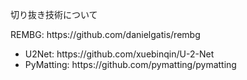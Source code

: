 切り抜き技術について<br>
<p>REMBG: https://github.com/danielgatis/rembg</p>
<ul>
    <li>U2Net: https://github.com/xuebinqin/U-2-Net</li>
    <li>PyMatting: https://github.com/pymatting/pymatting</li>
</ul>
